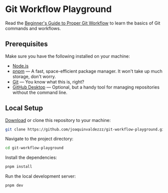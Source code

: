 # Git Workflow Playground

Read the [Beginner's Guide to Proper Git Workflow](https://medium.com/@anjulapaulus_84798/beginners-guide-to-proper-git-workflow-35a2d967734e) to learn the basics of Git commands and workflows.

## Prerequisites

Make sure you have the following installed on your machine:

- [Node.js](https://nodejs.org/en)
- [pnpm](https://pnpm.io) — A fast, space-efficient package manager. It won't take up much storage, don't worry.
- [Git](https://git-scm.com) — You know what this is, right?
- [GitHub Desktop](https://github.com/apps/desktop) — Optional, but a handy tool for managing repositories without the command line.

## Local Setup

[Download](https://github.com/joaquinvaldezzz/git-workflow-playground/archive/refs/heads/main.zip) or clone this repository to your machine:

```bash
git clone https://github.com/joaquinvaldezzz/git-workflow-playground.git
```

Navigate to the project directory:

```bash
cd git-workflow-playground
```

Install the dependencies:

```bash
pnpm install
```

Run the local development server:

```bash
pnpm dev
```
